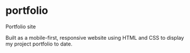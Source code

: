 # portfolio
Portfolio site 

Built as a mobile-first, responsive website using HTML and CSS to display my project portfolio to date.
